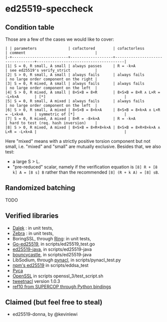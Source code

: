 # ed25519-speccheck


## Condition table

Those are a few of the cases we would like to cover:

```
| | parameters              | cofactored        | cofactorless                     | comment                               |
|-+-------------------------+-------------------+----------------------------------+---------------------------------------|
|1| S = 0, R small, A small | always passes     | R = -k×A                         | see ed25519's verify_strict           |
|2| S > 0, R small, A small | always fails      | always fails                     | no large order component on the right |
|3| S = 0, R mixed, A small | always fails      | always fails                     | no large order component on the left  |
|4| S > 0, R mixed, A small | 8×S×B = 8×R       | 8×S×B = 8×R ∧ L×R = -L×k×A       | [*]                                   |
|5| S = 0, R small, A mixed | always fails      | always fails                     | no large order component on the left  |
|6| S > 0, R small, A mixed | 8×S×B = 8×k×A     | 8×S×B = 8×k×A ∧ L×R = -L×k×A     | symmetric of [*]                      |
|7| S = 0, R mixed, A mixed | 8×R = -8×k×A      | R = -k×A                         | hard to test (req. hash inversion)    |
|8| S > 0, R mixed, A mixed | 8×S×B = 8×R+8×k×A | 8×S×B = 8×R+8×k×A ∧ L×R = -L×k×A |                                       |
```

Here "mixed" means with a strictly positive torsion component but not small,
i.e. "mixed" and "small" are mutually exclusive. Besides that, we also test:

- a large S > L.
- "pre-reduced" scalar, namely if the verification equation is
  `[8] R + [8 k] A = [8 s] B` rather than the recommended `[8] (R + k A) = [8] sB`.

## Randomized batching

TODO


## Verified libraries

- [Dalek](https://github.com/dalek-cryptography/ed25519-dalek) : in unit tests,
- [Zebra](https://github.com/ZcashFoundation/ed25519-zebra) : in unit tests,
- BoringSSL, through [Ring](https://github.com/briansmith/ring): in unit tests,
- [Go-ed25519](https://golang.org/pkg/crypto/ed25519/), in scripts/ed25519_test.go
- [ed25519-java](https://github.com/str4d/ed25519-java), in scripts/ed25519-java
- [bouncycastle](https://www.bouncycastle.org/), in scripts/ed25519-java
- LibSodium, through [pynacl](https://github.com/pyca/pynacl), in scripts/pynacl_test.py
- [npm's ed25519](https://www.npmjs.com/package/ed25519) in scripts/eddsa_test
- [Pyca](https://cryptography.io/en/latest/)
- [OpenSSL](https://github.com/openssl/openssl) in scripts openssl_3/test_script.sh
- [tweetnacl](https://www.npmjs.com/package/tweetnacl) version 1.0.3
- [ref10 from SUPERCOP through Python bindings](https://github.com/warner/python-ed25519)

## Claimed (but feel free to steal)

- ed25519-donna, by @kevinlewi
